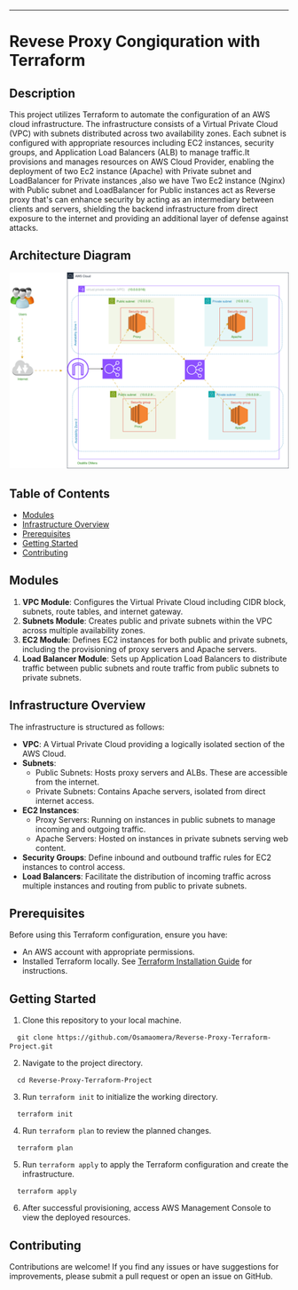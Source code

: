 ---

# Revese Proxy Congiquration with Terraform

## Description
This project utilizes Terraform to automate the configuration of an AWS cloud infrastructure. The infrastructure consists of a Virtual Private Cloud (VPC) with subnets distributed across two availability zones. Each subnet is configured with appropriate resources including EC2 instances, security groups, and Application Load Balancers (ALB) to manage traffic.It provisions and manages resources on AWS Cloud Provider, enabling the deployment of two Ec2 instance (Apache) with Private subnet and LoadBalancer for Private instances ,also we have Two Ec2 instance (Nginx) with Public subnet and LoadBalancer for Public instances act as Reverse proxy that's can enhance security by acting as an intermediary between clients and servers, shielding the backend infrastructure from direct exposure to the internet and providing an additional layer of defense against attacks.

## Architecture Diagram
![](ScreenShots/aws_terraform.drawio.svg)

## Table of Contents
- [Modules](#modules)
- [Infrastructure Overview](#infrastructure-overview)
- [Prerequisites](#prerequisites)
- [Getting Started](#GettingStarted)
- [Contributing](#contributing)


## Modules
1. **VPC Module**: Configures the Virtual Private Cloud including CIDR block, subnets, route tables, and internet gateway.
2. **Subnets Module**: Creates public and private subnets within the VPC across multiple availability zones.
3. **EC2 Module**: Defines EC2 instances for both public and private subnets, including the provisioning of proxy servers and Apache servers.
4. **Load Balancer Module**: Sets up Application Load Balancers to distribute traffic between public subnets and route traffic from public subnets to private subnets.

## Infrastructure Overview
The infrastructure is structured as follows:

- **VPC**: A Virtual Private Cloud providing a logically isolated section of the AWS Cloud.
- **Subnets**:
  - Public Subnets: Hosts proxy servers and ALBs. These are accessible from the internet.
  - Private Subnets: Contains Apache servers, isolated from direct internet access.
- **EC2 Instances**:
  - Proxy Servers: Running on instances in public subnets to manage incoming and outgoing traffic.
  - Apache Servers: Hosted on instances in private subnets serving web content.
- **Security Groups**: Define inbound and outbound traffic rules for EC2 instances to control access.
- **Load Balancers**: Facilitate the distribution of incoming traffic across multiple instances and routing from public to private subnets.

## Prerequisites
Before using this Terraform configuration, ensure you have:
- An AWS account with appropriate permissions.
- Installed Terraform locally. See [Terraform Installation Guide](https://learn.hashicorp.com/tutorials/terraform/install-cli) for instructions.

## Getting Started
1. Clone this repository to your local machine.
  ```
    git clone https://github.com/Osamaomera/Reverse-Proxy-Terraform-Project.git
  ```
2. Navigate to the project directory.
  ```
    cd Reverse-Proxy-Terraform-Project
  ```
3. Run `terraform init` to initialize the working directory.
  ```
    terraform init
  ```
4. Run `terraform plan` to review the planned changes.
  ```
    terraform plan
  ```
5. Run `terraform apply` to apply the Terraform configuration and create the infrastructure.
  ```
    terraform apply
  ```
6. After successful provisioning, access AWS Management Console to view the deployed resources.

## Contributing
Contributions are welcome! If you find any issues or have suggestions for improvements, please submit a pull request or open an issue on GitHub.
